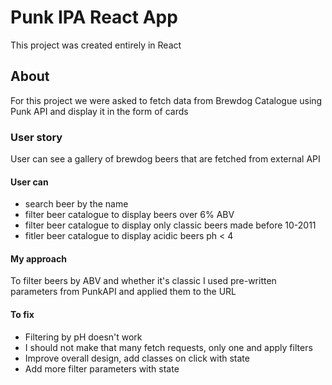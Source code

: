 # Punk IPA React App

This project was created entirely in React

## About

For this project we were asked to fetch data from Brewdog Catalogue using Punk API and display it in the form of cards

### User story

User can see a gallery of brewdog beers that are fetched from external API

#### User can 
- search beer by the name
- filter beer catalogue to display beers over 6% ABV
- filter beer catalogue to display only classic beers made before 10-2011
- fitler beer catalogue to display acidic beers ph < 4

#### My approach

To filter beers by ABV and whether it's classic I used pre-written parameters from PunkAPI and applied them to the URL


#### To fix

- Filtering by pH doesn't work
- I should not make that many fetch requests, only one and apply filters
- Improve overall design, add classes on click with state
- Add more filter parameters with state



